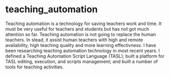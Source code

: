 # teaching_automation
Teaching automation is a technology for saving teachers work and time. It must be very useful for teachers and students but has not got much attention so far. Teaching automation is not going to replace the human teachers. In stead, it assist human teachers with high and remote availability, high teaching quality and more learning effectivness.  I have been researching teaching automation technology in most recent years. I defined a Teaching Automation Script Language (TASL); built a platform for TASL editing, execution, and scripts management; and built a number of tools for teaching activities.
